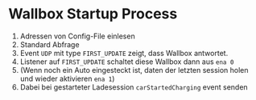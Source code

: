 # Wallbox Startup Process

1. Adressen von Config-File einlesen
2. Standard Abfrage
3. Event `UDP` mit type `FIRST_UPDATE` zeigt, dass Wallbox antwortet.
4. Listener auf `FIRST_UPDATE` schaltet diese Wallbox dann aus `ena 0`
5. (Wenn noch ein Auto eingesteckt ist, daten der letzten session holen und wieder aktivieren `ena 1`)
6. Dabei bei gestarteter Ladesession `carStartedCharging` event senden